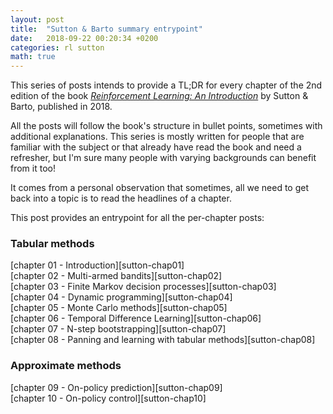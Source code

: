 ```yaml
---
layout: post
title:  "Sutton & Barto summary entrypoint"
date:   2018-09-22 00:20:34 +0200
categories: rl sutton
math: true
---
```


This series of posts intends to provide a TL;DR for every chapter of the 2nd edition of the book [_Reinforcement Learning: An Introduction_][sutton-book] by Sutton & Barto, published in 2018.

All the posts will follow the book's structure in bullet points, sometimes with additional explanations. This series is mostly written for people that are familiar with the subject or that already have read the book and need a refresher, but I'm sure many people with varying backgrounds can benefit from it too!

It comes from a personal observation that sometimes, all we need to get back into a topic is to read the headlines of a chapter.

This post provides an entrypoint for all the per-chapter posts:

<h3>Tabular methods</h3>
[chapter 01 - Introduction][sutton-chap01]<br/>
[chapter 02 - Multi-armed bandits][sutton-chap02]<br/>
[chapter 03 - Finite Markov decision processes][sutton-chap03]<br/>
[chapter 04 - Dynamic programming][sutton-chap04]<br/>
[chapter 05 - Monte Carlo methods][sutton-chap05]<br/>
[chapter 06 - Temporal Difference Learning][sutton-chap06]<br/>
[chapter 07 - N-step bootstrapping][sutton-chap07]<br/>
[chapter 08 - Panning and learning with tabular methods][sutton-chap08]<br/>

<h3>Approximate methods</h3>
[chapter 09 - On-policy prediction][sutton-chap09]<br/>
[chapter 10 - On-policy control][sutton-chap10]<br/>


[sutton-book]: http://incompleteideas.net/book/the-book.html
[sutton-chap01]: /blog/2018/09/22/sutton-chap01-intro
[sutton-chap02]: /blog/2018/09/22/sutton-chap02-bandits
[sutton-chap03]: /blog/2018/09/23/sutton-chap03-mdp
[sutton-chap04]: /blog/2018/09/24/sutton-chap04-dp
[sutton-chap05]: /blog/2018/10/22/sutton-chap05-montecarlo
[sutton-chap06]: /blog/2018/10/22/sutton-chap06-td
[sutton-chap07]: /blog/2018/10/23/sutton-chap07-nstep
[sutton-chap08]: /blog/2018/10/26/sutton-chap08
[sutton-chap09]: /blog/2018/10/30/sutton-chap09
[sutton-chap10]: /blog/2018/10/31/sutton-chap10

